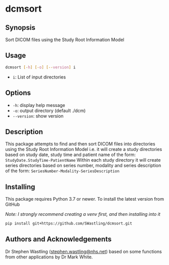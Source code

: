 # dcmsort

## Synopsis
Sort DICOM files using the Study Root Information Model

## Usage

```bash
dcmsort [-h] [-o] [--version] i
```
- `i`: List of input directories

## Options
- `-h`: display help message
- `-o`: output directory (default ./dcm)
- `--version`: show version

## Description
This package attempts to find and then sort DICOM files into directories using 
the Study Root Information Model i.e. it will create a study directories based 
on study date, study time and patient name of the form: 
`StudyDate.StudyTime-PatientName`
Within each study directory it will create series directories based on series 
number, modality and series description of the form: 
`SeriesNumber-Modality-SeriesDescription`

## Installing
This package requires Python 3.7 or newer. To install the latest version from 
GitHub 

_Note: I strongly recommend creating a venv first, and then installing into it_

```bash
pip install git+https://github.com/SWastling/dcmsort.git
```

## Authors and Acknowledgements
Dr Stephen Wastling 
([stephen.wastling@nhs.net](mailto:stephen.wastling@nhs.net))  based on 
some functions from other applications by Dr Mark White.